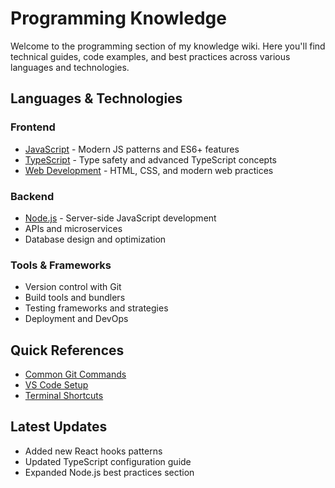 # Programming Knowledge

Welcome to the programming section of my knowledge wiki. Here you'll find technical guides, code examples, and best practices across various languages and technologies.

## Languages & Technologies

### Frontend
- [JavaScript](./javascript.md) - Modern JS patterns and ES6+ features
- [TypeScript](./typescript.md) - Type safety and advanced TypeScript concepts
- [Web Development](./web-dev.md) - HTML, CSS, and modern web practices

### Backend
- [Node.js](./nodejs.md) - Server-side JavaScript development
- APIs and microservices
- Database design and optimization

### Tools & Frameworks
- Version control with Git
- Build tools and bundlers
- Testing frameworks and strategies
- Deployment and DevOps

## Quick References

- [Common Git Commands](./git-commands.md)
- [VS Code Setup](./vscode-setup.md)
- [Terminal Shortcuts](./terminal-shortcuts.md)

## Latest Updates

- Added new React hooks patterns
- Updated TypeScript configuration guide
- Expanded Node.js best practices section
